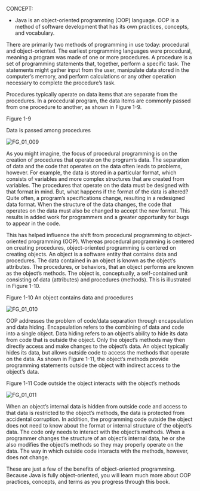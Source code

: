 CONCEPT: 
- Java is an object-oriented programming (OOP) language. OOP is a method of software development that has its own practices, concepts, and vocabulary.

There are primarily two methods of programming in use today: procedural and object-oriented. The earliest programming languages were procedural, meaning a program was made of one or more procedures. A procedure is a set of programming statements that, together, perform a specific task. The statements might gather input from the user, manipulate data stored in the computer’s memory, and perform calculations or any other operation necessary to complete the procedure’s task.

Procedures typically operate on data items that are separate from the procedures. In a procedural program, the data items are commonly passed from one procedure to another, as shown in Figure 1-9.

Figure 1-9

Data is passed among procedures

![FG_01_009](https://github.com/user-attachments/assets/27aac4c9-6502-46b3-a9b1-5ffc195b2142)

As you might imagine, the focus of procedural programming is on the creation of procedures that operate on the program’s data. The separation of data and the code that operates on the data often leads to problems, however. For example, the data is stored in a particular format, which consists of variables and more complex structures that are created from variables. The procedures that operate on the data must be designed with that format in mind. But, what happens if the format of the data is altered? Quite often, a program’s specifications change, resulting in a redesigned data format. When the structure of the data changes, the code that operates on the data must also be changed to accept the new format. This results in added work for programmers and a greater opportunity for bugs to appear in the code.


This has helped influence the shift from procedural programming to object-oriented programming (OOP). Whereas procedural programming is centered on creating procedures, object-oriented programming is centered on creating objects. An object is a software entity that contains data and procedures. The data contained in an object is known as the object’s attributes. The procedures, or behaviors, that an object performs are known as the object’s methods. The object is, conceptually, a self-contained unit consisting of data (attributes) and procedures (methods). This is illustrated in Figure 1-10.

Figure 1-10
An object contains data and procedures

![FG_01_010](https://github.com/user-attachments/assets/08fe684d-735a-4910-afbf-50bb29dd9429)

OOP addresses the problem of code/data separation through encapsulation and data hiding. Encapsulation refers to the combining of data and code into a single object. Data hiding refers to an object’s ability to hide its data from code that is outside the object. Only the object’s methods may then directly access and make changes to the object’s data. An object typically hides its data, but allows outside code to access the methods that operate on the data. As shown in Figure 1-11, the object’s methods provide programming statements outside the object with indirect access to the object’s data.

Figure 1-11
Code outside the object interacts with the object’s methods

![FG_01_011](https://github.com/user-attachments/assets/7f31e8fe-d8de-47f3-b393-96ebd78c0a4c)

When an object’s internal data is hidden from outside code and access to that data is restricted to the object’s methods, the data is protected from accidental corruption. In addition, the programming code outside the object does not need to know about the format or internal structure of the object’s data. The code only needs to interact with the object’s methods. When a programmer changes the structure of an object’s internal data, he or she also modifies the object’s methods so they may properly operate on the data. The way in which outside code interacts with the methods, however, does not change.

These are just a few of the benefits of object-oriented programming. Because Java is fully object-oriented, you will learn much more about OOP practices, concepts, and terms as you progress through this book.
